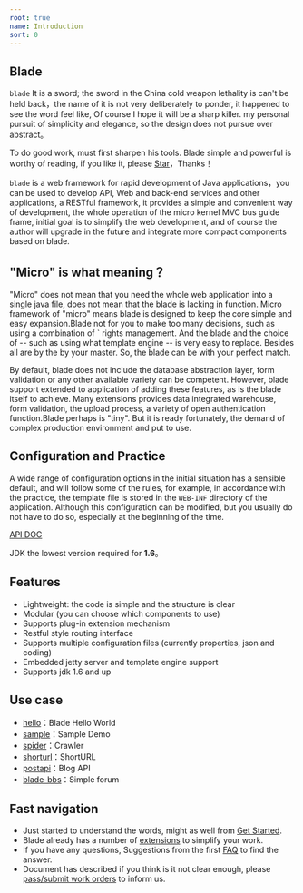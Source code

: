 ```yaml
---
root: true
name: Introduction
sort: 0
---
```


## Blade

 `blade` It is a sword; the sword in the China cold weapon lethality is can't be held back，the name of it is not very deliberately to ponder, it happened to see the word feel like, Of course I hope it will be a sharp killer. my personal pursuit of simplicity and elegance, so the design does not pursue over abstract。

 To do good work, must first sharpen his tools. Blade simple and powerful is worthy of reading,
 if you like it, please [Star](https://github.com/biezhi/blade)，Thanks！

 `blade`  is a web framework for rapid development of Java applications，you can be used to develop API, Web and back-end services and other applications, a RESTful framework, it provides a simple and convenient way of development, the whole operation of the micro kernel MVC bus guide frame,  initial goal is to simplify the web development, and of course the author will upgrade in the future and integrate more compact components based on blade.

## "Micro" is what meaning？

"Micro" does not mean that you need the whole web application into a single java file, does not mean that the blade is lacking in function. Micro framework of "micro" means blade is designed to keep the core simple and easy expansion.Blade not for you to make too many decisions, such as using a combination of ` rights management. And the blade and the choice of -- such as using what template engine -- is very easy to replace. Besides all are by the by your master. So, the blade can be with your perfect match.

By default, blade does not include the database abstraction layer, form validation or any other available variety can be competent. However, blade support extended to application of adding these features, as is the blade itself to achieve. Many extensions provides data integrated warehouse, form validation, the upload process, a variety of open authentication function.Blade perhaps is "tiny". But it is ready fortunately, the demand of complex production environment and put to use.

## Configuration and Practice

A wide range of configuration options in the initial situation has a sensible default, and will follow some of the rules, for example, in accordance with the practice, the template file is stored in the `WEB-INF` directory of the application. Although this configuration can be modified, but you usually do not have to do so, especially at the beginning of the time.

[API DOC](http://bladejava.com/apidocs)

JDK the lowest version required for **1.6**。

## Features

* Lightweight: the code is simple and the structure is clear
* Modular (you can choose which components to use)
* Supports plug-in extension mechanism
* Restful style routing interface
* Supports multiple configuration files (currently properties, json and coding)
* Embedded jetty server and template engine support
* Supports jdk 1.6 and up

## Use case

+ [hello](https://github.com/bladejava/hello)：Blade Hello World
+ [sample](https://github.com/bladejava/sample)：Sample Demo
+ [spider](https://github.com/bladejava/spider)：Crawler
+ [shorturl](https://github.com/bladejava/shorturl)：ShortURL
+ [postapi](https://github.com/bladejava/postapi)：Blog API
+ [blade-bbs](https://github.com/bladejava/blade-bbs)：Simple forum

## Fast navigation

- Just started to understand the words, might as well from [Get Started](/docs/intro/getting_start).
- Blade already has a number of [extensions](/docs/modules) to simplify your work.
- If you have any questions, Suggestions from the first [FAQ](in/docs/faqs) to find the answer.
- Document has described if you think is it not clear enough, please [pass/submit work orders](https://github.com/biezhi/blade/docs/issues) to inform us.
